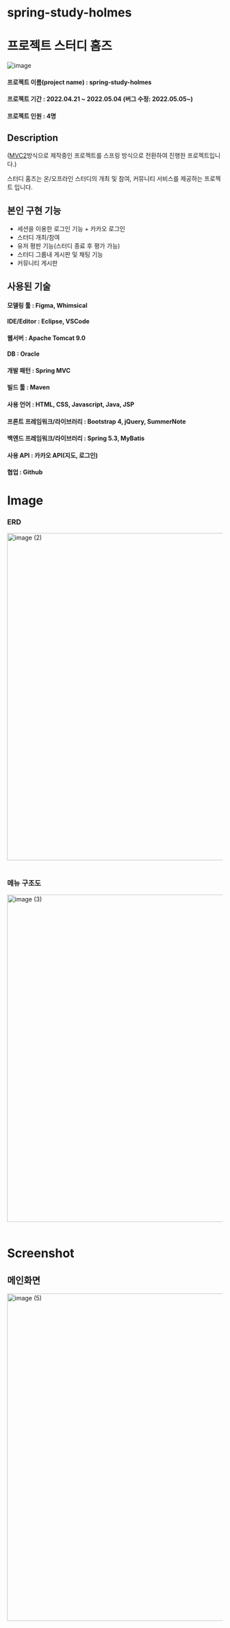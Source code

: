 # spring-study-holmes
# 프로젝트 스터디 홈즈
![image](https://user-images.githubusercontent.com/51532254/166196523-d80438c4-753b-4609-a156-cea16f72cb54.png)
 
#### 프로젝트 이름(project name) : spring-study-holmes 

#### 프로젝트 기간 : 2022.04.21 ~ 2022.05.04 (버그 수정: 2022.05.05~)

#### 프로젝트 인원 : 4명

## Description

([MVC2](https://github.com/ckcks1997/project-study-holmes)방식으로 제작중인 프로젝트를 스프링 방식으로 전환하여 진행한 프로젝트입니다.)

스터디 홈즈는 온/오프라인 스터디의 개최 및 참여, 커뮤니티 서비스를 제공하는 프로젝트 입니다.




본인 구현 기능
------------
- 세션을 이용한 로그인 기능 + 카카오 로그인
- 스터디 개최/참여
- 유저 평판 기능(스터디 종료 후 평가 가능)
- 스터디 그룹내 게시판 및 채팅 기능
- 커뮤니티 게시판

사용된 기술
-------------

#### 모델링 툴 : Figma, Whimsical
#### IDE/Editor : Eclipse, VSCode
#### 웹서버 : Apache Tomcat 9.0
#### DB : Oracle
#### 개발 패턴 : Spring MVC
#### 빌드 툴 : Maven
#### 사용 언어 : HTML, CSS, Javascript, Java, JSP
#### 프론트 프레임워크/라이브러리 : Bootstrap 4, jQuery, SummerNote
#### 백엔드 프레임워크/라이브러리 : Spring 5.3, MyBatis
#### 사용 API : 카카오 API(지도, 로그인)
#### 협업 : Github

Image
=========
### ERD
<img width="764" alt="image (2)" src="https://user-images.githubusercontent.com/51532254/166196674-1d83c57a-f860-492f-abd3-36ab4a532f95.png"><br/><br/>

### 메뉴 구조도
<img width="764" alt="image (3)" src="https://user-images.githubusercontent.com/51532254/166196897-df3f903b-4fed-4127-8b39-d8522c3fa113.jpg"><br/><br/>

Screenshot
=========

 메인화면
-------------
 
<img width="764" alt="image (5)" src="https://user-images.githubusercontent.com/51532254/166634936-6b8f2c8a-7f8f-4676-a368-d3373de76896.jpg"><br/><br/>


